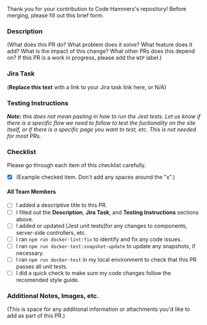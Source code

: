 Thank you for your contribution to Code Hammers's repository! Before merging, please fill out this brief form.

### Description

(What does this PR do? What problem does it solve? What feature does it add? What is the impact of this change? What other PRs does this depend on? If this PR is a work in progress, please add the `WIP` label.)

### Jira Task

(**Replace this text** with a link to your Jira task link here, or N/A)

### Testing Instructions

_**Note:** this does not mean pasting in how to run the Jest tests. Let us know if there is a specific flow we need to follow to test the fuctionality on the site itself, or if there is a specific page you want to test, etc. This is not needed for most PRs._

### Checklist

Please go through each item of this checklist carefully.

- [x] (Example checked item. Don't add any spaces around the "x".)

#### All Team Members

- [ ] I added a descriptive title to this PR.
- [ ] I filled out the **Description**, **Jira Task**, and **Testing Instructions** sections above.
- [ ] I added or updated [Jest unit tests]for any changes to components, server-side controllers, etc.
- [ ] I ran `npm run docker-lint:fix` to identify and fix any code issues.
- [ ] I ran `npm run docker-test:snapshot-update` to update any snapshots, if necessary.
- [ ] I ran `npm run docker-test` in my local environment to check that this PR passes all unit tests.
- [ ] I did a quick check to make sure my code changes follow the recomended style guide.

### Additional Notes, Images, etc.

(This is space for any additional information or attachments you'd like to add as part of this PR.)
